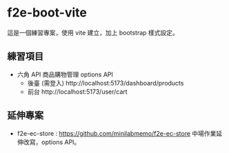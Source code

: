 # f2e-boot-vite

這是一個練習專案，使用 vite 建立，加上 bootstrap 樣式設定。

## 練習項目

- 六角 API 商品購物管理 options API
  - 後臺 (需登入) http://localhost:5173/dashboard/products
  - 前台 http://localhost:5173/user/cart

## 延伸專案

- f2e-ec-store : https://github.com/minilabmemo/f2e-ec-store
  中場作業延伸改寫，options API。
